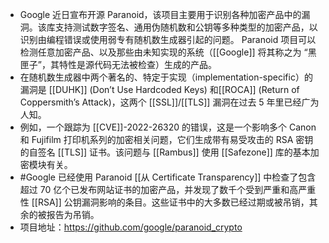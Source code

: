 - Google 近日宣布开源 Paranoid，该项目主要用于识别各种加密产品中的漏洞。该库支持测试数字签名、通用伪随机数和公钥等多种类型的加密产品，以识别由编程错误或使用弱专有随机数生成器引起的问题。 Paranoid 项目可以检测任意加密产品、以及那些由未知实现的系统（[[Google]] 将其称之为 “黑匣子”，其特性是源代码无法被检查）生成的产品。
- 在随机数生成器中两个著名的、特定于实现（implementation-specific）的漏洞是 [[DUHK]] (Don’t Use Hardcoded Keys) 和[[ROCA]] (Return of Coppersmith’s Attack)，这两个 [[SSL]]/[[TLS]] 漏洞在过去 5 年里已经广为人知。
- 例如，一个跟踪为 [[CVE]]-2022-26320 的错误，这是一个影响多个 Canon 和 Fujifilm 打印机系列的加密相关问题，它们生成带有易受攻击的 RSA 密钥的自签名 [[TLS]] 证书。该问题与 [[Rambus]] 使用 [[Safezone]] 库的基本加密模块有关。
- #Google 已经使用 Paranoid [[从 Certificate Transparency]] 中检查了包含超过 70 亿个已发布网站证书的加密产品，并发现了数千个受到严重和高严重性 [[RSA]] 公钥漏洞影响的条目。这些证书中的大多数已经过期或被吊销，其余的被报告为吊销。
- 项目地址：https://github.com/google/paranoid_crypto